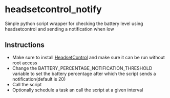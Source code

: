 # headsetcontrol_notify
Simple python script wrapper for checking the battery level using headsetcontrol and sending a notification when low

## Instructions

* Make sure to install [HeadsetControl](https://github.com/Sapd/HeadsetControl) and make sure it can be run without root access
* Change the BATTERY_PERCENTAGE_NOTIFICATION_THRESHOLD variable to set the battery percentage after which the script sends a notification(default is 20)
* Call the script
* Optionally schedule a task an call the script at a given interval
